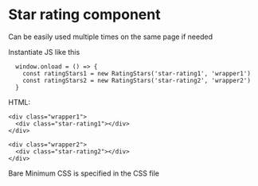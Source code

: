 # Star rating component

Can be easily used multiple times on the same page if needed

Instantiate JS like this
```
  window.onload = () => {
    const ratingStars1 = new RatingStars('star-rating1', 'wrapper1')
    const ratingStars2 = new RatingStars('star-rating2', 'wrapper2')
  }
```

HTML:
```
<div class="wrapper1">
  <div class="star-rating1"></div>
</div>

<div class="wrapper2">
  <div class="star-rating2"></div>
</div>
```

Bare Minimum CSS is specified in the CSS file
